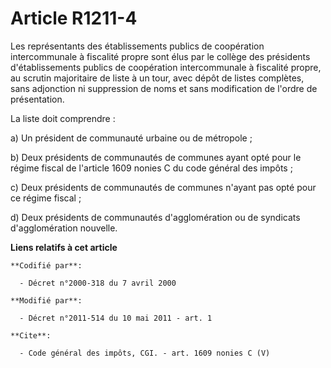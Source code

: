 # Article R1211-4

Les représentants des établissements publics de coopération intercommunale à fiscalité propre sont élus par le collège des
présidents d'établissements publics de coopération intercommunale à fiscalité propre, au scrutin majoritaire de liste à un
tour, avec dépôt de listes complètes, sans adjonction ni suppression de noms et sans modification de l'ordre de
présentation. 

La liste doit comprendre : 

a) Un président de communauté urbaine ou de métropole ; 

b) Deux présidents de communautés de communes ayant opté pour le régime fiscal de l'article 1609 nonies C du code général des
impôts ; 

c) Deux présidents de communautés de communes n'ayant pas opté pour ce régime fiscal ; 

d) Deux présidents de communautés d'agglomération ou de syndicats d'agglomération nouvelle.

**Liens relatifs à cet article**

	**Codifié par**:

	  - Décret n°2000-318 du 7 avril 2000

	**Modifié par**:

	  - Décret n°2011-514 du 10 mai 2011 - art. 1

	**Cite**:

	  - Code général des impôts, CGI. - art. 1609 nonies C (V)
